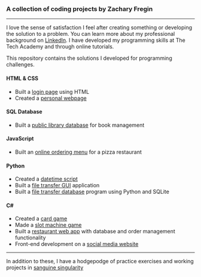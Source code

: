 ### A collection of coding projects by Zachary Fregin
***

I love the sense of satisfaction I feel after creating something or developing the solution to a problem. You can learn more about my professional background on [LinkedIn](https://www.linkedin.com/in/zachary-fregin/). I have developed my programming skills at The Tech Academy and through online tutorials.

This repository contains the solutions I developed for programming challenges.

#### HTML & CSS

* Built a [login page](/Projects/HTML-CSS/Login-Page) using HTML
* Created a [personal webpage](https://github.com/zfregin/zfregin.github.io)

#### SQL Database

* Built a [public library database](/Projects/SQL) for book management

#### JavaScript

* Built an [online ordering menu](/Projects/JavaScript/Pizza-Menu) for a pizza restaurant

#### Python

* Created a [datetime script](/Projects/Python/DateTime-Drill)
* Built a [file transfer GUI](/Projects/Python/File-Transfer-GUI) application
* Built a [file transfer database](/Projects/Python/File-Transfer-DB) program using Python and SQLite

#### C#

* Created a [card game](/Projects/C#/WarChallenge)
* Made a [slot machine game](/Projects/C#/CasinoChallenge)
* Built a [restaurant web app](/Projects/C#/PapaBobs) with database and order management functionality
* Front-end development on a [social media website](/Projects/C#/Bewander)

***
In addition to these, I have a hodgepodge of practice exercises and working projects in [sanguine singularity](https://github.com/zfregin/sanguine-singularity)
